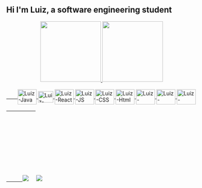 ## Hi I'm Luiz, a software engineering student
<div align="center">
  <a href="https://github.com/luizGRL">
  <img height="160em" src="https://github-readme-stats.vercel.app/api?username=luizGRL&show_icons=true&bg_color=110,00040D,191970,34204,302E41&hide_border=true&title_color=D3D9E9&text_color=D3D9E9&icon_color=6E8BB3&include_all_commits=true&count_private=true"/>
   <img height="160em" src="https://github-readme-stats.vercel.app/api/top-langs/?username=luizGRL&layout=compact&langs_count=7&bg_color=110,00040D,191970,34204,302E41&hide_border=true&title_color=D3D9E9&text_color=D3D9E9&icon_color=6E8BB3"/>
</div>
  
  <div><br>ㅤㅤ
  <img align="center" alt="Luiz-Java" height="40" width="50" src="https://cdn.jsdelivr.net/gh/devicons/devicon/icons/java/java-original.svg">
  <img align="center" alt="Luiz-Spring" height="30" width="40" src="https://cdn.jsdelivr.net/gh/devicons/devicon/icons/spring/spring-original.svg">
  <img align="center" alt="Luiz-React" height="40" width="50" src="https://cdn.jsdelivr.net/gh/devicons/devicon/icons/react/react-original.svg">
  <img align="center" alt="Luiz-JS" height="40" width="50" src="https://cdn.jsdelivr.net/gh/devicons/devicon/icons/javascript/javascript-plain.svg">
  <img align="center" alt="Luiz-CSS" height="40" width="50" src="https://cdn.jsdelivr.net/gh/devicons/devicon/icons/css3/css3-original.svg">
  <img align="center" alt="Luiz-Html" height="40" width="50" src="https://cdn.jsdelivr.net/gh/devicons/devicon/icons/html5/html5-original.svg">
  <img align="center" alt="Luiz-Python" height="40" width="50" src="https://cdn.jsdelivr.net/gh/devicons/devicon/icons/python/python-original.svg">
  <img align="center" alt="Luiz-Mysql" height="40" width="50" src="https://cdn.jsdelivr.net/gh/devicons/devicon/icons/mysql/mysql-original.svg">
  <img align="center" alt="Luiz-postgree" height="40" width="50" src="https://cdn.jsdelivr.net/gh/devicons/devicon/icons/postgresql/postgresql-plain.svg">
    ㅤㅤㅤㅤㅤㅤ
</div>
 <div style='margin-top:150px;'> 
   <br>ㅤㅤㅤ
  <a href="" target="_blank"><img src="https://img.shields.io/badge/Discord-7289DA?style=for-the-badge&logo=discord&logoColor=white" target="_blank"></a> 
  ㅤ
   <a href="" target="_blank"><img src="https://img.shields.io/badge/-LinkedIn-%230077B5?style=for-the-badge&logo=linkedin&logoColor=white" target="_blank"></a>  
</div>
  
  
